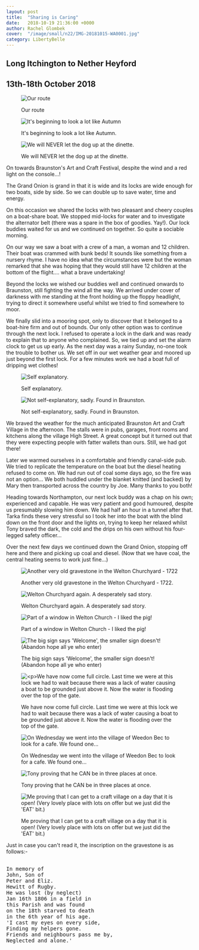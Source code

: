 ```yaml
---
layout: post
title:  "Sharing is Caring"
date:   2018-10-19 21:36:00 +0000
author: Rachel Glombek
cover:  "/image/small/n22/IMG-20181015-WA0001.jpg"
category: LibertyBelle
---
```


<h2>Long Itchington to Nether Heyford</h2>
<h2>13th-18th October 2018</h2>

<figure>
 <img src="{{site.baseurl}}/image/maps/n22map.png" alt="Our route" >
 <figcaption>
 <p>Our route</p>
 </figcaption>
</figure>

<figure>
 <img src="{{site.baseurl}}/image/small/n22/DSCN0951.jpg" alt="It's beginning to look a lot like Autumn" >
 <figcaption>
 <p>It's beginning to look a lot like Autumn.</p>
 </figcaption>
</figure>

<figure>
 <img src="{{site.baseurl}}/image/small/n22/IMG-20181015-WA0001.jpg" alt="We will NEVER let the dog up at the dinette." >
 <figcaption>
 <p>We will NEVER let the dog up at the dinette.</p>
 </figcaption>
</figure>


<p>On towards Braunston's Art and Craft Festival, despite the wind and a red light on the console...!</p>

<p>The Grand Onion is grand in that it is wide and its locks are wide enough for two boats, side by side. So we can double up to save water, time and energy.</p>

<p>On this occasion we shared the locks with two pleasant and cheery couples on a boat-share boat. We stopped mid-locks for water and to investigate the alternator belt (there was a spare in the box of goodies. Yay!). Our lock buddies waited for us and we continued on together. So quite a sociable morning.</p>

<p>On our way we saw a boat with a crew of a man, a woman and 12 children. Their boat was crammed with bunk beds! It sounds like something from a nursery rhyme. I have no idea what the circumstances were but the woman remarked that she was hoping that they would still have 12 children at the bottom of the flight…. what a brave undertaking!</p>

<p>Beyond the locks we wished our buddies well and continued onwards to Braunston, still fighting the wind all the way. We arrived under cover of darkness with me standing at the front holding up the floppy headlight, trying to direct it somewhere useful whilst we tried to find somewhere to moor.</p>

<p>We finally slid into a mooring spot, only to discover that it belonged to a boat-hire firm and out of bounds. Our only other option was to continue through the next lock. I refused to operate a lock in the dark and was ready to explain that to anyone who complained. So, we tied up and set the alarm clock to get us up early. As the next day was a rainy Sunday, no-one took the trouble to bother us. We set off in our wet weather gear and moored up just beyond the first lock. For a few minutes work we had a boat full of dripping wet clothes!</p> 
<figure>
 <img src="{{site.baseurl}}/image/small/n22/DSCN0963.jpg" alt="Self explanatory." >
 <figcaption>
 <p>Self explanatory.</p>
 </figcaption>
</figure>

<figure>
 <img src="{{site.baseurl}}/image/small/n22/IMG_20181014_152733.jpg" alt="Not self-explanatory, sadly. Found in Braunston." >
 <figcaption>
 <p>Not self-explanatory, sadly. Found in Braunston.</p>
 </figcaption>
</figure>

<p>We braved the weather for the much anticipated Braunston Art and Craft Village in the afternoon. The stalls were in pubs, garages, front rooms and kitchens along the village High Street. A great concept but it turned out that they were expecting people with fatter wallets than ours. Still, we had got there!</p>

<p>Later we warmed ourselves in a comfortable and friendly canal-side pub. We tried to replicate the temperature on the boat but the diesel heating refused to come on. We had run out of coal some days ago, so the fire was not an option... We both huddled under the blanket knitted (and backed) by Mary then transported across the country by Joe. Many thanks to you both!</p>

<p>Heading towards Northampton, our next lock buddy was a chap on his own; experienced and capable. He was very patient and good humoured, despite us presumably slowing him down.
We had half an hour in a tunnel after that. Tarka finds these very stressful so I took her into the boat with the blind down on the front door and the lights on, trying to keep her relaxed whilst Tony braved the dark, the cold and the drips on his own without his four-legged safety officer...</p>

<p>Over the next few days we continued down the Grand Onion, stopping off here and there and picking up coal and diesel. (Now that we have coal, the central heating seems to work just fine...)</p>





<figure>
 <img src="{{site.baseurl}}/image/small/n22/DSCN0956.jpg" alt="Another very old gravestone in the Welton Churchyard - 1722" >
 <figcaption>
 <p>Another very old gravestone in the Welton Churchyard - 1722.</p>
 </figcaption>
</figure>

<figure>
 <img src="{{site.baseurl}}/image/small/n22/DSCN0960.jpg" alt="Welton Churchyard again. A desperately sad story." >
 <figcaption>
 <p>Welton Churchyard again. A desperately sad story.</p>
 </figcaption>
</figure>

<figure>
 <img src="{{site.baseurl}}/image/small/n22/DSCN0959.jpg" alt="Part of a window in Welton Church - I liked the pig!" >
 <figcaption>
 <p>Part of a window in Welton Church - I liked the pig!</p>
 </figcaption>
</figure>

<figure>
 <img src="{{site.baseurl}}/image/small/n22/DSCN0962.jpg" alt="The big sign says 'Welcome', the smaller sign doesn't!
(Abandon hope all ye who enter)" >
 <figcaption>
 <p>The big sign says 'Welcome', the smaller sign doesn't!
(Abandon hope all ye who enter)</p>
 </figcaption>
</figure>

<figure>
 <img src="{{site.baseurl}}/image/small/n22/DSCN0969.jpg" alt="<p>We have now come full circle. Last time we were at this lock we had to wait because there was a lack of water causing a boat to be grounded just above it. Now the water is flooding over the top of the gate." >
 <figcaption>
 <p>We have now come full circle. Last time we were at this lock we had to wait because there was a lack of water causing a boat to be grounded just above it. Now the water is flooding over the top of the gate.</p>
 </figcaption>
</figure>

<figure>
 <img src="{{site.baseurl}}/image/small/n22/DSCN0973.jpg" alt="On Wednesday we went into the village of Weedon Bec to look for a cafe. We found one..." >
 <figcaption>
 <p>On Wednesday we went into the village of Weedon Bec to look for a cafe. We found one...</p>
 </figcaption>
</figure>

<figure>
 <img src="{{site.baseurl}}/image/small/n22/DSCN0979.jpg" alt="Tony proving that he CAN be in three places at once." >
 <figcaption>
 <p>Tony proving that he CAN be in three places at once.</p>
 </figcaption>
</figure>

<figure>
 <img src="{{site.baseurl}}/image/small/n22/DSCN0981.jpg" alt="Me proving that I can get to a craft village on a day that it is open! (Very lovely place with lots on offer but we just did the 'EAT' bit.)" >
 <figcaption>
 <p>Me proving that I can get to a craft village on a day that it is open! (Very lovely place with lots on offer but we just did the 'EAT' bit.)</p>
 </figcaption>
</figure>

<p>Just in case you can't read it, the inscription on the gravestone is as follows:-</p>
<xmp>
In memory of
John, Son of
Peter and Eliz.
Hewitt of Rugby.
He was lost (by neglect)
Jan 16th 1806 in a field in
this Parish and was found
on the 18th starved to death
in the 6th year of his age.
'I cast my eyes on every side,
Finding my helpers gone.
Friends and neighbours pass me by,
Neglected and alone.'
</xmp>

